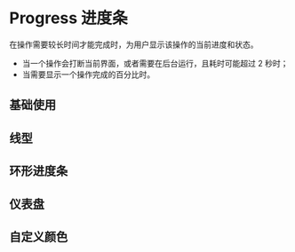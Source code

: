 # Progress 进度条

在操作需要较长时间才能完成时，为用户显示该操作的当前进度和状态。

- 当一个操作会打断当前界面，或者需要在后台运行，且耗时可能超过 2 秒时；
- 当需要显示一个操作完成的百分比时。

## 基础使用

<demo src='./demos/basic.vue' />

## 线型

<demo src='./demos/line.vue' />

## 环形进度条

<demo src='./demos/circle.vue' />

## 仪表盘

<demo src='./demos/dashboard.vue' />

## 自定义颜色

<demo src='./demos/color.vue' />
